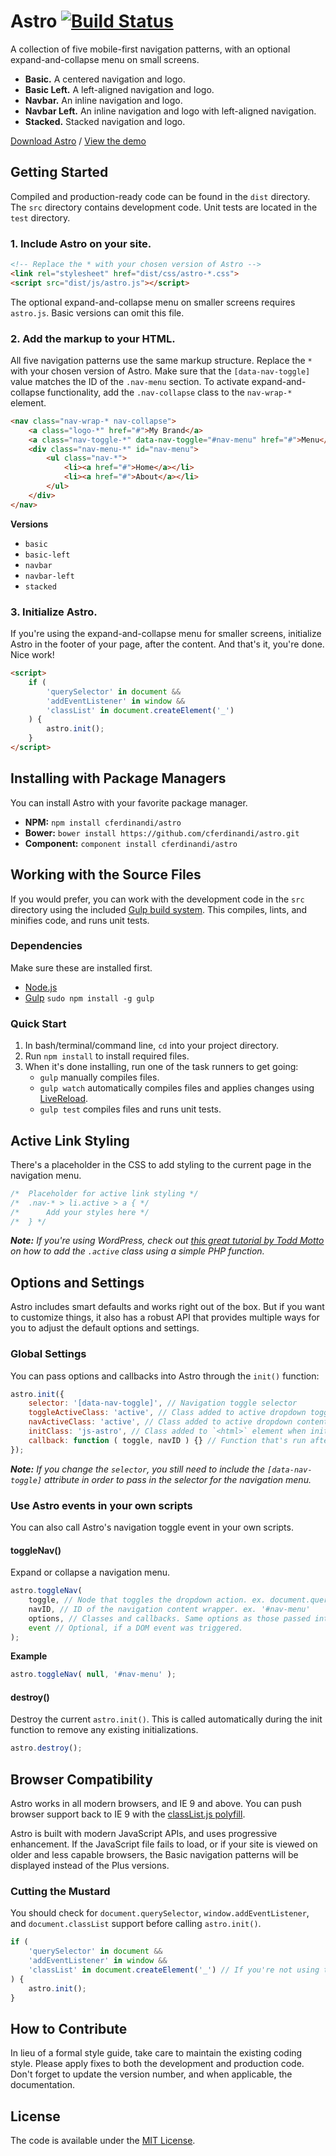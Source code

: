 # Astro [![Build Status](https://travis-ci.org/cferdinandi/astro.svg)](https://travis-ci.org/cferdinandi/astro)
A collection of five mobile-first navigation patterns, with an optional expand-and-collapse menu on small screens.

* **Basic.** A centered navigation and logo.
* **Basic Left.** A left-aligned navigation and logo.
* **Navbar.** An inline navigation and logo.
* **Navbar Left.** An inline navigation and logo with left-aligned navigation.
* **Stacked.** Stacked navigation and logo.

[Download Astro](https://github.com/cferdinandi/astro/archive/master.zip) / [View the demo](http://cferdinandi.github.io/astro/)



## Getting Started

Compiled and production-ready code can be found in the `dist` directory. The `src` directory contains development code. Unit tests are located in the `test` directory.

### 1. Include Astro on your site.

```html
<!-- Replace the * with your chosen version of Astro -->
<link rel="stylesheet" href="dist/css/astro-*.css">
<script src="dist/js/astro.js"></script>
```

The optional expand-and-collapse menu on smaller screens requires `astro.js`. Basic versions can omit this file.

### 2. Add the markup to your HTML.

All five navigation patterns use the same markup structure. Replace the `*` with your chosen version of Astro. Make sure that the `[data-nav-toggle]` value matches the ID of the `.nav-menu` section. To activate expand-and-collapse functionality, add the `.nav-collapse` class to the `nav-wrap-*` element.

```html
<nav class="nav-wrap-* nav-collapse">
	<a class="logo-*" href="#">My Brand</a>
	<a class="nav-toggle-*" data-nav-toggle="#nav-menu" href="#">Menu</a>
	<div class="nav-menu-*" id="nav-menu">
		<ul class="nav-*">
			<li><a href="#">Home</a></li>
			<li><a href="#">About</a></li>
		</ul>
	</div>
</nav>
```

**Versions**

* `basic`
* `basic-left`
* `navbar`
* `navbar-left`
* `stacked`


### 3. Initialize Astro.

If you're using the expand-and-collapse menu for smaller screens, initialize Astro in the footer of your page, after the content. And that's it, you're done. Nice work!

```html
<script>
	if (
		'querySelector' in document &&
		'addEventListener' in window &&
		'classList' in document.createElement('_')
	) {
		astro.init();
	}
</script>
```



## Installing with Package Managers

You can install Astro with your favorite package manager.

* **NPM:** `npm install cferdinandi/astro`
* **Bower:** `bower install https://github.com/cferdinandi/astro.git`
* **Component:** `component install cferdinandi/astro`



## Working with the Source Files

If you would prefer, you can work with the development code in the `src` directory using the included [Gulp build system](http://gulpjs.com/). This compiles, lints, and minifies code, and runs unit tests.

### Dependencies
Make sure these are installed first.

* [Node.js](http://nodejs.org)
* [Gulp](http://gulpjs.com) `sudo npm install -g gulp`

### Quick Start

1. In bash/terminal/command line, `cd` into your project directory.
2. Run `npm install` to install required files.
3. When it's done installing, run one of the task runners to get going:
	* `gulp` manually compiles files.
	* `gulp watch` automatically compiles files and applies changes using [LiveReload](http://livereload.com/).
	* `gulp test` compiles files and runs unit tests.



## Active Link Styling

There's a placeholder in the CSS to add styling to the current page in the navigation menu.

```css
/*  Placeholder for active link styling */
/*  .nav-* > li.active > a { */
/*      Add your styles here */
/*  } */
```

***Note:*** *If you're using WordPress, check out [this great tutorial by Todd Motto](http://www.toddmotto.com/highlight-your-current-page-with-wordpress-conditionals) on how to add the `.active` class using a simple PHP function.*



## Options and Settings

Astro includes smart defaults and works right out of the box. But if you want to customize things, it also has a robust API that provides multiple ways for you to adjust the default options and settings.

### Global Settings

You can pass options and callbacks into Astro through the `init()` function:

```javascript
astro.init({
	selector: '[data-nav-toggle]', // Navigation toggle selector
	toggleActiveClass: 'active', // Class added to active dropdown toggles on small screens
	navActiveClass: 'active', // Class added to active dropdown content areas on small screens
	initClass: 'js-astro', // Class added to `<html>` element when initiated
	callback: function ( toggle, navID ) {} // Function that's run after a dropdown is toggled
});
```

***Note:*** *If you change the `selector`, you still need to include the `[data-nav-toggle]` attribute in order to pass in the selector for the navigation menu.*

### Use Astro events in your own scripts

You can also call Astro's navigation toggle event in your own scripts.

#### toggleNav()
Expand or collapse a navigation menu.

```javascript
astro.toggleNav(
	toggle, // Node that toggles the dropdown action. ex. document.querySelector('#toggle')
	navID, // ID of the navigation content wrapper. ex. '#nav-menu'
	options, // Classes and callbacks. Same options as those passed into the init() function.
	event // Optional, if a DOM event was triggered.
);
```

**Example**

```javascript
astro.toggleNav( null, '#nav-menu' );
```

#### destroy()
Destroy the current `astro.init()`. This is called automatically during the init function to remove any existing initializations.

```javascript
astro.destroy();
```


## Browser Compatibility

Astro works in all modern browsers, and IE 9 and above. You can push browser support back to IE 9 with the [classList.js polyfill](https://github.com/eligrey/classList.js/).

Astro is built with modern JavaScript APIs, and uses progressive enhancement. If the JavaScript file fails to load, or if your site is viewed on older and less capable browsers, the Basic navigation patterns will be displayed instead of the Plus versions.

### Cutting the Mustard

You should check for `document.querySelector`, `window.addEventListener`, and `document.classList` support before calling `astro.init()`.

```js
if (
	'querySelector' in document &&
	'addEventListener' in window &&
	'classList' in document.createElement('_') // If you're not using the polyfill
) {
    astro.init();
}
```



## How to Contribute

In lieu of a formal style guide, take care to maintain the existing coding style. Please apply fixes to both the development and production code. Don't forget to update the version number, and when applicable, the documentation.



## License

The code is available under the [MIT License](LICENSE.md).